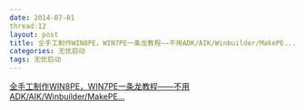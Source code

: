 ```yaml
---
date: 2014-07-01
thread:12
layout: post
title: 全手工制作WIN8PE，WIN7PE一条龙教程——不用ADK/AIK/Winbuilder/MakePE...
categories: 无忧启动
tags: 无忧启动
---
```


[全手工制作WIN8PE，WIN7PE一条龙教程——不用ADK/AIK/Winbuilder/MakePE...](http://bbs.wuyou.net/forum.php?mod=viewthread&tid=273524&extra=page%3D1)














  
